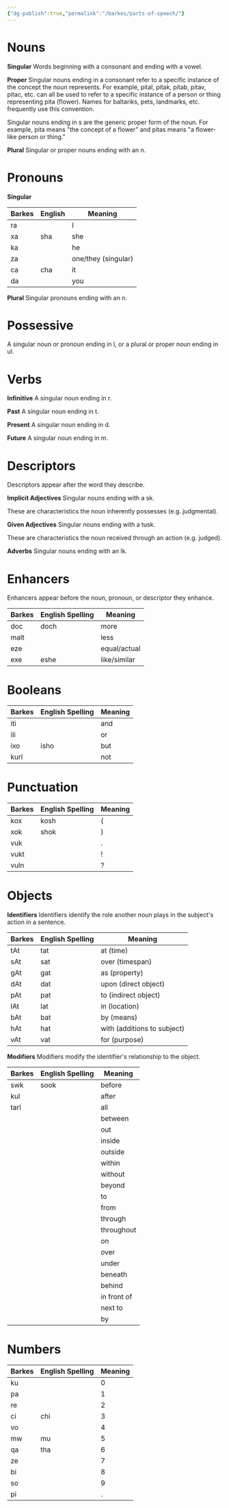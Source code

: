 ```yaml
---
{"dg-publish":true,"permalink":"/barkes/parts-of-speech/"}
---
```


# Nouns
**Singular**
Words beginning with a consonant and ending with a vowel.

**Proper**
Singular nouns ending in a consonant refer to a specific instance of the concept the noun represents. For example, pital, pitak, pitab, pitav, pitac, etc. can all be used to refer to a specific instance of a person or thing representing pita (flower). Names for baltariks, pets, landmarks, etc. frequently use this convention.

Singular nouns ending in s are the generic proper form of the noun. For example, pita means "the concept of a flower" and pitas means "a flower-like person or thing."

**Plural**
Singular or proper nouns ending with an n.
# Pronouns
**Singular**

| Barkes | English | Meaning             |
| ------ | ------- | ------------------- |
| ra     |         | I                   |
| xa     | sha     | she                 |
| ka     |         | he                  |
| za     |         | one/they (singular) |
| ca     | cha     | it                  |
| da     |         | you                 |

**Plural**
Singular pronouns ending with an n.

# Possessive
A singular noun or pronoun ending in l, or a plural or proper noun ending in ul.

# Verbs
**Infinitive**
A singular noun ending in r.

**Past**
A singular noun ending in t.

**Present**
A singular noun ending in d.

**Future**
A singular noun ending in m.

# Descriptors 
Descriptors appear after the word they describe.

**Implicit Adjectives**
Singular nouns ending with a sk.

These are characteristics the noun inherently possesses (e.g. judgmental).

**Given Adjectives**
Singular nouns ending with a tusk.

These are characteristics the noun received through an action (e.g. judged).

**Adverbs**
Singular nouns ending with an lk.

# Enhancers
Enhancers appear before the noun, pronoun, or descriptor they enhance.

| Barkes | English Spelling | Meaning         |
| ------ | ---------------- | --------------- |
| doc    | doch             | more            |
| malt   |                  | less            |
| eze    |                  | equal/actual    |
| exe    | eshe             | like/similar    |

# Booleans

| Barkes | English Spelling | Meaning |
| ------ | ---------------- | ------- |
| iti    |                  | and     |
| ili    |                  | or      |
| ixo    | isho             | but     |
| kurl   |                  | not     |

# Punctuation

| Barkes | English Spelling | Meaning |
| ------ | ---------------- | ------- |
| kox    | kosh             | (       |
| xok    | shok             | )       |
| vuk    |                  | .       |
| vukt   |                  | !       |
| vuln   |                  | ?       |

# Objects

**Identifiers**
Identifiers identify the role another noun plays in the subject's action in a sentence.

| Barkes | English Spelling | Meaning                     |
| ------ | ---------------- | --------------------------- |
| tAt    | tat              | at (time)                   |
| sAt    | sat              | over (timespan)             |
| gAt    | gat              | as (property)               |
| dAt    | dat              | upon (direct object)        |
| pAt    | pat              | to (indirect object)        |
| lAt    | lat              | in (location)               |
| bAt    | bat              | by (means)                  |
| hAt    | hat              | with (additions to subject) |
| vAt    | vat              | for (purpose)               |

**Modifiers**
Modifiers modify the identifier's relationship to the object.

| Barkes | English Spelling | Meaning     |
| ------ | ---------------- | ----------- |
| swk    | sook             | before      |
| kul    |                  | after       |
| tarl   |                  | all         |
|        |                  | between     |
|        |                  | out         |
|        |                  | inside      |
|        |                  | outside     |
|        |                  | within      |
|        |                  | without     |
|        |                  | beyond      |
|        |                  | to          |
|        |                  | from        |
|        |                  | through     |
|        |                  | throughout  |
|        |                  | on          |
|        |                  | over        |
|        |                  | under       |
|        |                  | beneath     |
|        |                  | behind      |
|        |                  | in front of |
|        |                  | next to     |
|        |                  | by          |

# Numbers

| Barkes | English Spelling | Meaning |
| ------ | ---------------- | ------- |
| ku     |                  | 0       |
| pa     |                  | 1       |
| re     |                  | 2       |
| ci     | chi              | 3       |
| vo     |                  | 4       |
| mw     | mu               | 5       |
| qa     | tha              | 6       |
| ze     |                  | 7       |
| bi     |                  | 8       |
| so     |                  | 9       |
| pi     |                  | .       |
